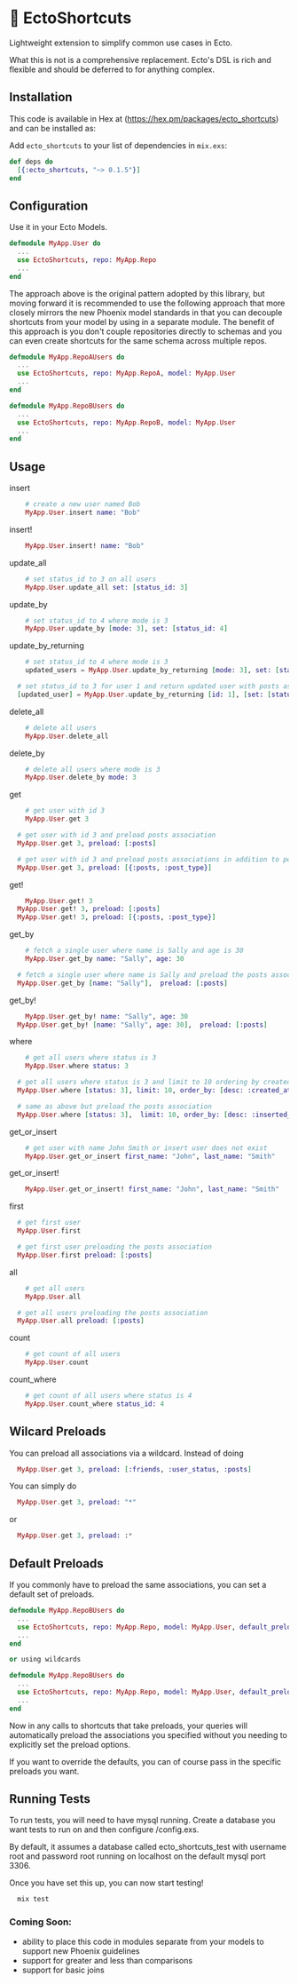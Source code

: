 # :bullettrain_front: EctoShortcuts

Lightweight extension to simplify common use cases in Ecto.

What this is not is a comprehensive replacement. Ecto's DSL is rich and flexible and should be deferred to for anything complex.

## Installation

This code is available in Hex at (https://hex.pm/packages/ecto_shortcuts) and can be installed as:

  Add `ecto_shortcuts` to your list of dependencies in `mix.exs`:

  ```elixir
  def deps do
    [{:ecto_shortcuts, "~> 0.1.5"}]
  end
  ```

## Configuration   

Use it in your Ecto Models.

```elixir
defmodule MyApp.User do
  ...
  use EctoShortcuts, repo: MyApp.Repo
  ...
end  
```

The approach above is the original pattern adopted by this library, but moving forward it is recommended to
use the following approach that more closely mirrors the new Phoenix model standards in that you can decouple shortcuts
from your model by using in a separate module. The benefit of this approach is you don't couple repositories directly to schemas
and you can even create shortcuts for the same schema across multiple repos.

```elixir
defmodule MyApp.RepoAUsers do
  ...
  use EctoShortcuts, repo: MyApp.RepoA, model: MyApp.User
  ...
end

defmodule MyApp.RepoBUsers do
  ...
  use EctoShortcuts, repo: MyApp.RepoB, model: MyApp.User
  ...
end  
```



## Usage

insert
```elixir
	# create a new user named Bob
	MyApp.User.insert name: "Bob"
```

insert!
```elixir
	MyApp.User.insert! name: "Bob"
```

update_all
```elixir
	# set status_id to 3 on all users
	MyApp.User.update_all set: [status_id: 3]
```

update_by
```elixir
	# set status_id to 4 where mode is 3
	MyApp.User.update_by [mode: 3], set: [status_id: 4]
```

update_by_returning
```elixir
	# set status_id to 4 where mode is 3
	updated_users = MyApp.User.update_by_returning [mode: 3], set: [status_id: 4]

  # set status_id to 3 for user 1 and return updated user with posts association preloaded
  [updated_user] = MyApp.User.update_by_returning [id: 1], [set: [status_id: 3]], preload: [:posts]
```

delete_all
```elixir
	# delete all users
	MyApp.User.delete_all
```

delete_by
```elixir
	# delete all users where mode is 3
	MyApp.User.delete_by mode: 3
```

get
```elixir
	# get user with id 3
	MyApp.User.get 3

  # get user with id 3 and preload posts association
  MyApp.User.get 3, preload: [:posts]

  # get user with id 3 and preload posts associations in addition to posts.post_type association
  MyApp.User.get 3, preload: [{:posts, :post_type}]
```

get!
```elixir
	MyApp.User.get! 3
  MyApp.User.get! 3, preload: [:posts]
  MyApp.User.get! 3, preload: [{:posts, :post_type}]
```

get_by
```elixir
	# fetch a single user where name is Sally and age is 30
	MyApp.User.get_by name: "Sally", age: 30

  # fetch a single user where name is Sally and preload the posts association
  MyApp.User.get_by [name: "Sally"],  preload: [:posts]
```

get_by!
```elixir
	MyApp.User.get_by! name: "Sally", age: 30
  MyApp.User.get_by! [name: "Sally", age: 30],  preload: [:posts]
```

where
```elixir
	# get all users where status is 3
	MyApp.User.where status: 3

  # get all users where status is 3 and limit to 10 ordering by created_at
  MyApp.User.where [status: 3], limit: 10, order_by: [desc: :created_at]

  # same as above but preload the posts association
  MyApp.User.where [status: 3],  limit: 10, order_by: [desc: :inserted_at], preload: [:posts]
```

get_or_insert
```elixir
	# get user with name John Smith or insert user does not exist
	MyApp.User.get_or_insert first_name: "John", last_name: "Smith"
```

get_or_insert!
```elixir
	MyApp.User.get_or_insert! first_name: "John", last_name: "Smith"
```

first
```elixir
  # get first user
  MyApp.User.first

  # get first user preloading the posts association
  MyApp.User.first preload: [:posts]
```

all
```elixir
	# get all users
	MyApp.User.all

  # get all users preloading the posts association
  MyApp.User.all preload: [:posts]
```

count
```elixir
	# get count of all users
	MyApp.User.count
```

count_where
```elixir
	# get count of all users where status is 4
	MyApp.User.count_where status_id: 4
```

## Wilcard Preloads

You can preload all associations via a wildcard. Instead of doing

```elixir
  MyApp.User.get 3, preload: [:friends, :user_status, :posts]
```

You can simply do

```elixir
  MyApp.User.get 3, preload: "*"
```

or

```elixir
  MyApp.User.get 3, preload: :*
```

## Default Preloads

If you commonly have to preload the same associations, you can set a default set of preloads.

```elixir
defmodule MyApp.RepoBUsers do
  ...
  use EctoShortcuts, repo: MyApp.Repo, model: MyApp.User, default_preload: [:friends, :user_status, :posts]
  ...
end

or using wildcards

defmodule MyApp.RepoBUsers do
  ...
  use EctoShortcuts, repo: MyApp.Repo, model: MyApp.User, default_preload: "*"
  ...
end
```

Now in any calls to shortcuts that take preloads, your queries will automatically preload
the associations you specified without you needing to explicitly set the preload options.

If you want to override the defaults, you can of course pass in the specific preloads you want.


## Running Tests

To run tests, you will need to have mysql running. Create a database you want tests to run on and then
configure /config.exs.

By default, it assumes a database called ecto_shortcuts_test with username root and password root
running on localhost on the default mysql port 3306.

Once you have set this up, you can now start testing!

```elixir
  mix test
```


### Coming Soon:
 * ability to place this code in modules separate from your models to support new Phoenix guidelines
 * support for greater and less than comparisons
 * support for basic joins
